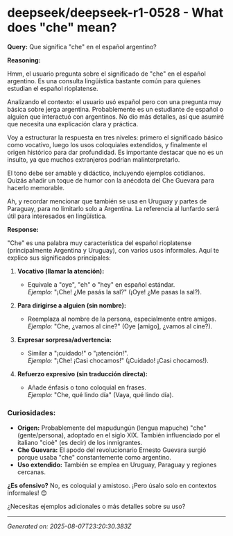 # deepseek/deepseek-r1-0528 - What does "che" mean?

**Query:** Que significa "che" en el español argentino?

**Reasoning:**

Hmm, el usuario pregunta sobre el significado de "che" en el español argentino. Es una consulta lingüística bastante común para quienes estudian el español rioplatense. 

Analizando el contexto: el usuario usó español pero con una pregunta muy básica sobre jerga argentina. Probablemente es un estudiante de español o alguien que interactuó con argentinos. No dio más detalles, así que asumiré que necesita una explicación clara y práctica.

Voy a estructurar la respuesta en tres niveles: primero el significado básico como vocativo, luego los usos coloquiales extendidos, y finalmente el origen histórico para dar profundidad. Es importante destacar que no es un insulto, ya que muchos extranjeros podrían malinterpretarlo.

El tono debe ser amable y didáctico, incluyendo ejemplos cotidianos. Quizás añadir un toque de humor con la anécdota del Che Guevara para hacerlo memorable. 

Ah, y recordar mencionar que también se usa en Uruguay y partes de Paraguay, para no limitarlo solo a Argentina. La referencia al lunfardo será útil para interesados en lingüística.

**Response:**

"Che" es una palabra muy característica del español rioplatense (principalmente Argentina y Uruguay), con varios usos informales. Aquí te explico sus significados principales:

1. **Vocativo (llamar la atención):**  
   - Equivale a "oye", "eh" o "hey" en español estándar.  
   *Ejemplo:* "¡Che! ¿Me pasás la sal?" (¡Oye! ¿Me pasas la sal?).

2. **Para dirigirse a alguien (sin nombre):**  
   - Reemplaza al nombre de la persona, especialmente entre amigos.  
   *Ejemplo:* "Che, ¿vamos al cine?" (Oye [amigo], ¿vamos al cine?).

3. **Expresar sorpresa/advertencia:**  
   - Similar a "¡cuidado!" o "¡atención!".  
   *Ejemplo:* "¡Che! ¡Casi chocamos!" (¡Cuidado! ¡Casi chocamos!).

4. **Refuerzo expresivo (sin traducción directa):**  
   - Añade énfasis o tono coloquial en frases.  
   *Ejemplo:* "Che, qué lindo día" (Vaya, qué lindo día).

### Curiosidades:
- **Origen:** Probablemente del mapudungún (lengua mapuche) "che" (gente/persona), adoptado en el siglo XIX. También influenciado por el italiano "cioè" (es decir) de los inmigrantes.
- **Che Guevara:** El apodo del revolucionario Ernesto Guevara surgió porque usaba "che" constantemente como argentino.
- **Uso extendido:** También se emplea en Uruguay, Paraguay y regiones cercanas.

**¿Es ofensivo?** No, es coloquial y amistoso. ¡Pero úsalo solo en contextos informales! 😊

¿Necesitas ejemplos adicionales o más detalles sobre su uso?

---
*Generated on: 2025-08-07T23:20:30.383Z*
